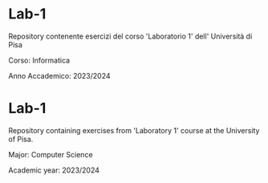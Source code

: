 # Lab-1

Repository contenente esercizi del corso 'Laboratorio 1' dell' Università di Pisa

Corso: Informatica

Anno Accademico: 2023/2024

# Lab-1

Repository containing exercises from 'Laboratory 1' course at the University of Pisa.

Major: Computer Science

Academic year: 2023/2024
